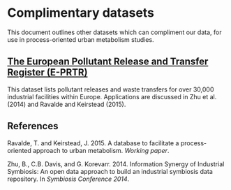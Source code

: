 # Complimentary datasets

This document outlines other datasets which can compliment our data, for use in process-oriented urban metabolism studies.

## [The European Pollutant Release and Transfer Register (E-PRTR)](http://prtr.ec.europa.eu/)

This dataset lists pollutant releases and waste transfers for over 30,000 industrial facilities within Europe. Applications are discussed in Zhu et al. (2014) and Ravalde and Keirstead (2015).

## References

Ravalde, T. and Keirstead, J. 2015. A database to facilitate a process-oriented approach to urban metabolism. *Working paper*.

Zhu, B., C.B. Davis, and G. Korevarr. 2014. Information Synergy of Industrial Symbiosis: An open data approach to build an industrial symbiosis data repository. In *Symbiosis Conference 2014*.
